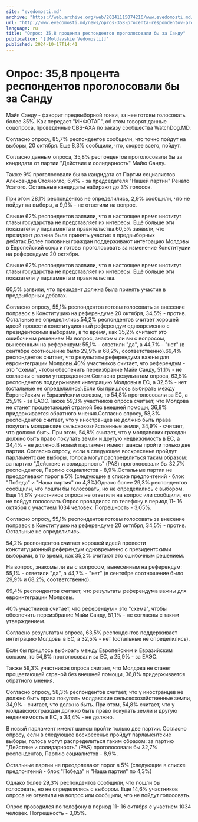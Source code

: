 ```yaml
---
site: "evedomosti.md"
archive: "https://web.archive.org/web/20241115074216/www.evedomosti.md/news/opros-358-procenta-respondentov-progolosovali-za-sandu"
url: "http://www.evedomosti.md/news/opros-358-procenta-respondentov-progolosovali-za-sandu"
language: ru
title: "Опрос: 35,8 процента респондентов проголосовали бы за Санду"
publication: '[[Moldavskie Vedomosti]]'
published: 2024-10-17T14:41
---
```


# Опрос: 35,8 процента респондентов проголосовали бы за Санду

Майя Санду - фаворит предвыборной гонки, за нее готовы голосовать более 35%. Как передает "ИНФОТАГ", об этом говорят данные соцопроса, проведенные CBS-AXA по заказу сообщества WatchDog.MD.

Согласно опросу, 85,7% респондентов сообщили, что точно пойдут на выборы, 20 октября. Еще 8,3% сообщили, что, скорее всего, пойдут.

Согласно данным опроса, 35,8% респондентов проголосовали бы за кандидата от партии "Действие и солидарность" Майю Санду.

Также 9% проголосовали бы за кандидата от Партии социалистов Александра Стояногло; 6,4% - за председателя "Нашей партии" Ренато Усатого. Остальные кандидаты набирают до 3% голосов.

При этом 28,1% респондентов не определились, 2,9% сообщили, что не пойдут на выборы, а 9,9% - не ответили на вопрос.

Свыше 62% респондентов заявили, что в настоящее время институт главы государства не представляет их интересы. Ещё больше эти показатели у парламента и правительства.60,5% заявили, что президент должна была принять участие в предвыборных дебатах.Более половины граждан поддерживают интеграцию Молдовы в Европейский союз и готовы проголосовать за изменение Конституции на референдуме 20 октября.

Свыше 62% респондентов заявили, что в настоящее время институт главы государства не представляет их интересы. Ещё больше эти показатели у парламента и правительства.

60,5% заявили, что президент должна была принять участие в предвыборных дебатах.

Согласно опросу, 55,1% респондентов готовы голосовать за внесение поправок в Конституцию на референдуме 20 октября, 34,5% - против. Остальные не определились.54,2% респондентов считает хорошей идеей провести конституционный референдум одновременно с президентскими выборами, в то время, как 35,2% считают это ошибочным решением.На вопрос, знакомы ли вы с вопросом, вынесенным на референдум: 55,1% - ответили "да", а 44,7% - "нет" (в сентябре соотношение было 29,9% и 68,2%, соответственно).69,4% респондентов считает, что результаты референдума важны для евроинтеграции Молдовы.40% участников считает, что референдум - это "схема", чтобы обеспечить переизбрание Майи Санду, 51,1% - не согласны с таким утверждением.Согласно результатам опроса, 63,5% респондентов поддерживает интеграцию Молдовы в ЕС, а 32,5% - нет (остальные не определились).Если бы пришлось выбирать между Европейским и Евразийским союзом, то 54,8% проголосовали за ЕС, а 25,9% - за ЕАЭС.Также 59,3% участников опроса считает, что Молдова не станет процветающей страной без внешней помощи, 36,8% придерживается обратного мнения.Согласно опросу, 58,3% респондентов считает, что у иностранцев не должно быть права покупать молдавские сельскохозяйственные земли, 34,9% - считает, что должно быть. При этом, 54,8% считает, что у молдавских граждан должно быть право покупать земли и другую недвижимость в ЕС, а 34,4% - не должно.В новый парламент имеют шансы пройти только две партии. Согласно опросу, если в следующее воскресенье пройдут парламентские выборы, голоса могут распределиться таким образом: за партию "Действие и солидарность" (PAS) проголосовали бы 32,7% респондентов, Партию социалистов - 8,9%.Остальные партии не преодолевают порог в 5% (следующие в списке предпочтений - блок "Победа" и "Наша партия" по 4,3%)Однако более 29,3% респондентов сообщили, что пошли бы голосовать, но не определились с выбором. Еще 14,6% участников опроса не ответили на вопрос или сообщили, что не пойдут голосовать.Опрос проводился по телефону в период 11- 16 октября с участием 1034 человек. Погрешность - 3,05%.

Согласно опросу, 55,1% респондентов готовы голосовать за внесение поправок в Конституцию на референдуме 20 октября, 34,5% - против. Остальные не определились.

54,2% респондентов считает хорошей идеей провести конституционный референдум одновременно с президентскими выборами, в то время, как 35,2% считают это ошибочным решением.

На вопрос, знакомы ли вы с вопросом, вынесенным на референдум: 55,1% - ответили "да", а 44,7% - "нет" (в сентябре соотношение было 29,9% и 68,2%, соответственно).

69,4% респондентов считает, что результаты референдума важны для евроинтеграции Молдовы.

40% участников считает, что референдум - это "схема", чтобы обеспечить переизбрание Майи Санду, 51,1% - не согласны с таким утверждением.

Согласно результатам опроса, 63,5% респондентов поддерживает интеграцию Молдовы в ЕС, а 32,5% - нет (остальные не определились).

Если бы пришлось выбирать между Европейским и Евразийским союзом, то 54,8% проголосовали за ЕС, а 25,9% - за ЕАЭС.

Также 59,3% участников опроса считает, что Молдова не станет процветающей страной без внешней помощи, 36,8% придерживается обратного мнения.

Согласно опросу, 58,3% респондентов считает, что у иностранцев не должно быть права покупать молдавские сельскохозяйственные земли, 34,9% - считает, что должно быть. При этом, 54,8% считает, что у молдавских граждан должно быть право покупать земли и другую недвижимость в ЕС, а 34,4% - не должно.

В новый парламент имеют шансы пройти только две партии. Согласно опросу, если в следующее воскресенье пройдут парламентские выборы, голоса могут распределиться таким образом: за партию "Действие и солидарность" (PAS) проголосовали бы 32,7% респондентов, Партию социалистов - 8,9%.

Остальные партии не преодолевают порог в 5% (следующие в списке предпочтений - блок "Победа" и "Наша партия" по 4,3%)

Однако более 29,3% респондентов сообщили, что пошли бы голосовать, но не определились с выбором. Еще 14,6% участников опроса не ответили на вопрос или сообщили, что не пойдут голосовать.

Опрос проводился по телефону в период 11- 16 октября с участием 1034 человек. Погрешность - 3,05%.